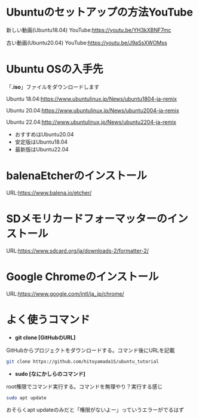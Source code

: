 # Ubuntuのセットアップの方法YouTube
新しい動画(Ubuntu18.04)
YouTube:https://youtu.be/YH3kXBNF7mc

古い動画(Ubuntu20.04)
YouTube:https://youtu.be/J9aSsXWOMss

# Ubuntu OSの入手先
「**.iso**」ファイルをダウンロードします

Ubuntu 18.04:https://www.ubuntulinux.jp/News/ubuntu1804-ja-remix

Ubuntu 20.04:https://www.ubuntulinux.jp/News/ubuntu2004-ja-remix

Ubuntu 22.04:http://www.ubuntulinux.jp/News/ubuntu2204-ja-remix

* おすすめはUbuntu20.04
* 安定版はUbuntu18.04
* 最新版はUbuntu22.04

# balenaEtcherのインストール
URL:https://www.balena.io/etcher/

# SDメモリカードフォーマッターのインストール
URL:https://www.sdcard.org/ja/downloads-2/formatter-2/

# Google Chromeのインストール
URL:https://www.google.com/intl/ja_jp/chrome/

# よく使うコマンド
* **git clone [GitHubのURL]**

GitHubからプロジェクトをダウンロードする。コマンド後にURLを記載
```bash
git clone https://github.com/hitoyamada15/ubuntu_tutorial
```

* **sudo [なにかしらのコマンド]**

root権限でコマンド実行する。コマンドを無理やり？実行する感じ
```bash
sudo apt update
```
おそらくapt updateのみだと「権限がないよー」っていうエラーがでるはず

